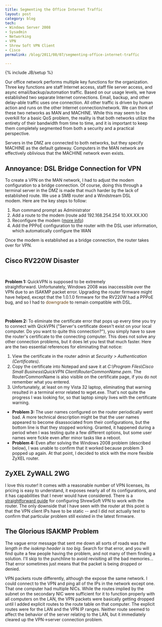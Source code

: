 ```yaml
---
title: Segmenting the Office Internet Traffic
layout: post
category: blog
tech:
- Windows Server 2008
- Sysadmin
- Networking
- VPN
- Shrew Soft VPN Client
- Cisco
permalink: /blog/2011/08/07/segmenting-office-internet-traffic

---
```

{% include JB/setup %}
<div id="node-117" class="node node-blog node-promoted">
  <div class="content clearfix">
    <div class="field field-name-body field-type-text-with-summary field-label-hidden"><div class="field-items"><div class="field-item even"><p>Our office network performs multiple key functions for the organization. Three key functions are staff Internet access, staff file server access, and async email/backup/automation traffic. Based on our usage levels, we have established two separate Internet connections. Email, backup, and other delay-able traffic uses one connection. All other traffic is driven by human action and runs on the other Internet connection/network. We can think of these two networks as MAN and MACHINE. While this may seem to be overkill for a basic QoS problem, the reality is that both networks utilize the entirety of their bandwidth from time to time, and it is important to keep them completely segmented from both a security and a practical perspective.</p>
<p>Servers in the DMZ are connected to both networks, but they specify MACHINE as the default gateway. Computers in the MAN network are effectively oblivious that the MACHINE network even exists.</p>
<h2>
	Annoyance: DSL Bridge Connection for VPN</h2>
<p>To create a VPN on the MAN network, I had to adjust the modem configuration to a bridge connection. Of course, doing this through a terminal server in the DMZ is made that much harder by the lack of established route. We use a SMB router and a Windstream DSL modem. Here are the key steps to follow:</p>
<ol><li>
		Run command prompt as Administrator</li>
	<li>
		Add a route to the modem (route add 192.168.254.254 10.XX.XX.XX)</li>
	<li>
		Reconfigure the modem (<a href="https://windstream.custhelp.com/app/answers/detail/a_id/467/~/bridging-gigaset%2Fsagem-4300-modem">more info</a>)</li>
	<li>
		Add the PPPoE configuration to the router with the DSL user information, which automatically configure the WAN</li>
</ol><p>Once the modem is established as a bridge connection, the router takes over for VPN.</p>
<h2>
	Cisco RV220W Disaster</h2>
<p> </p>
<p>
	<meta content="text/html; charset=utf-8" http-equiv="content-type" /><strong>Problem 1: </strong>QuickVPN is supposed to be extremely straightforward. Unfortunately, Windows 2008 was inaccessible over the VPN due to an ISAKMP packet error. Upgrading the router firmware might have helped, except that the 1.0.1.0 firmware for the RV220W had a PPPoE bug, and so I had to <a href="https://supportforums.cisco.com/docs/DOC-17210" style="color: rgb(108, 66, 14); text-decoration: none; ">downgrade</a> to remain compatible with DSL.</p>
<ul></ul><p> </p>
<p>
	<meta content="text/html; charset=utf-8" http-equiv="content-type" /><strong>Problem 2: </strong>To eliminate the certificate error that pops up every time you try to connect with QickVPN ("Server's certificate doesn't exist on your local computer. Do you want to quite this connection?"), you simply have to save the router's certificate to the connecting computer. This does not solve any other connection problems, but it does let you test that much faster. Here are the two essential references for eliminating that notice:</p>
<ol><li>
		View the certificate in the router admin at <em>Security &gt; Authentication (Certificates)</em>.</li>
	<li>
		Copy the certificate into Notepad and save it at <em>C:\Program Files\Cisco Small Business\QuickVPN Client\RouterCommonName.pem</em>. The RouterCommonName is also visible on the certificate page, if you do not remember what you entered.</li>
	<li>
		Unfortunately, at least on my Vista 32 laptop, eliminating that warning resulted in a terminal error related to wget.exe. That's not quite the progress I was looking for, so that laptop simply lives with the certificate warning.</li>
</ol><ul><li>
		<strong>Problem 3: </strong>The user names configured on the router periodically went bad. A more technical description might be that the user names appeared to become disassociated from their configurations, but the bottom line is that they stopped working. Granted, it happened during a period when I was testing quite a few different options, but some user names were fickle even after minor tasks like a reboot.</li>
	<li>
		<strong>Problem 4: </strong>Even after solving the Windows 2008 problem (described below), I was unable to confirm that it worked because problem 3 popped up again. At that point, I decided to stick with the more flexible ZyXEL router.</li>
</ul><h2>
	ZyXEL ZyWALL 2WG</h2>
<p>I love this router! It comes with a reasonable number of VPN licenses, its pricing is easy to understand, it exposes nearly all of its configurations, and it has capabilities that I never would have considered. There is a <a href="http://www.shrew.net/support/wiki/HowtoZywall">straightforward guide</a> for configuring ShrewSoft VPN to work with the router. The only downside that I have seen with the router at this point is that the VPN client IPs have to be static -- and I did not actually test to confirm that particular problem still existed in the latest firmware.</p>
<h2>
	The Glorious ISAKMP Problem</h2>
<p>The vague error message that sent me down all sorts of roads was <em>the length in the isakmp header is too big</em>. Search for that error, and you will find quite a few people having the problem, and not many of them finding a solution. I'll skip to the punchline to avoid revisiting all the bad memories... That error sometimes just means that the packet is being dropped or denied.</p>
<p>VPN packets route differently, although the expose the same network. I could connect to the VPN and ping all of the IPs in the network except one. That one computer had multiple NICs. While the routes implied by the subnet on the secondary NIC were sufficient for it to function properly with all computers on the LAN, the VPN packets were basically getting dropped until I added explicit routes to the route table on that computer. The explicit routes were for the LAN and the VPN IP ranges. Neither route seemed to affect the behavior of the server relating to the LAN, but it immediately cleared up the VPN-&gt;server connection problem.</p>
</div></div></div>  </div>
</div>
